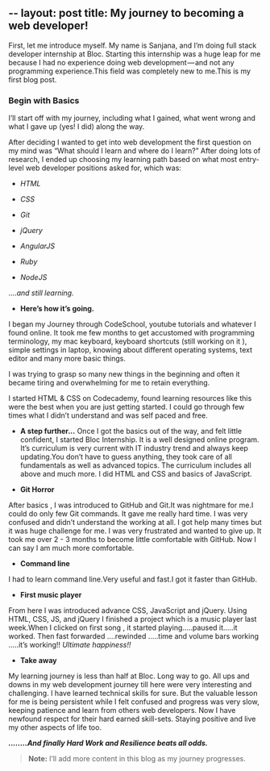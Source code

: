 --
layout: post
title: My journey to becoming a web developer!
--



First, let me introduce myself. My name is Sanjana, and
I’m doing full stack developer internship at Bloc. Starting this internship was a huge leap for me because I had no experience doing web development — and not any programming experience.This field was completely new to me.This is my first blog post.


### **Begin with Basics**

I’ll start off with my journey, including what I gained, what went wrong and what I gave up (yes! I did) along the way.

After deciding I wanted to get into web development the first question on my mind was “What should I learn and where do I learn?” After doing lots of research, I ended up choosing my learning path based on what most entry-level web developer positions asked for, which was:

 * _HTML_

* _CSS_

* _Git_

* _jQuery_

* _AngularJS_

* _Ruby_

* _NodeJS_

…._and still learning._

+ **Here’s how it’s going.**

I began my Journey through CodeSchool, youtube tutorials and whatever I found online. It took me few months to get accustomed with programming terminology, my mac keyboard, keyboard shortcuts (still working on it ), simple settings in laptop, knowing about different operating systems, text editor and many more basic things.


I was trying to grasp so many new things in the beginning and often it became tiring and overwhelming for me to retain everything.<br>

I started HTML & CSS on Codecademy, found learning resources like this were the best when you are just getting started. I could go through few times what I didn’t understand and was self paced and free.

+ **A step further...**
Once I got the basics out of the way, and felt little confident, I started Bloc Internship. It is a well designed online program. It’s curriculum  is very current with IT industry trend and always keep updating.You don’t have to guess anything, they took care of all fundamentals as well as advanced topics.
The curriculum includes all above and much more.
 I did HTML and CSS and basics of JavaScript.



+ **Git Horror**

After basics , I was introduced to GitHub and Git.It was nightmare for me.I
could do only few Git commands. It gave me really hard time. I was very confused and didn’t understand the working at all. I got help many times but it was huge challenge for me. I was very frustrated and wanted to give up. It took me over 2 - 3 months to become little comfortable with GitHub. Now I can say I am much more comfortable.


+ **Command line**

I had to learn command line.Very useful and fast.I got it faster than GitHub.


+ **First music player**

From here I was introduced advance CSS, JavaScript and jQuery. Using HTML, CSS, JS, and jQuery I finished a project which is a music player last week.When I clicked on first song , it started playing…..paused it…..it worked. Then fast forwarded ….rewinded  …..time and volume bars working …..it’s working!!  _Ultimate  happiness!!_


+ **Take away**


My learning journey is less than half at Bloc. Long way to go. All ups and downs  in my web development journey till here were very interesting and challenging. I have learned  technical skills for sure. But the valuable lesson for me is being persistent while I felt confused and progress was very slow, keeping patience and learn from others web developers.  Now I have newfound respect for their hard earned skill-sets. Staying positive and live my other aspects of life too.

_**........And finally Hard Work and Resilience beats all odds.**_


> **Note:** I’ll add more content in this blog as my journey progresses.
